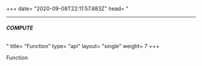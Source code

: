 +++
date= "2020-09-08T22:11:57.883Z"
head= "<hr /><h6><b>COMPUTE</b></h6>"
title= "Function"
type= "api"
layout= "single"
weight= 7
+++

Function